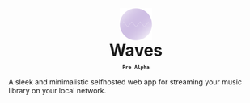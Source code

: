 <div align="center" style="display: flex; justify-content: center; align-items: center;">
  <img class="lo" src='https://github.com/Opensource-Waves/Waves/blob/main/github-logo/logo2.png' style="height: 4rem">
</div>
<div align="center" style="font-size: 2rem"><b>Waves</b></div>

<div align="center"><b><sub><code>Pre Alpha</code></sub></b></div>

A sleek and minimalistic selfhosted web app for streaming your music library on your local network.
